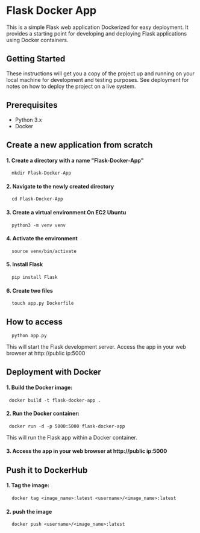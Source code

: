 # Flask Docker App
This is a simple Flask web application Dockerized for easy deployment. It provides a starting point for developing and deploying Flask applications using Docker containers.
## Getting Started
These instructions will get you a copy of the project up and running on your local machine for development and testing purposes. See deployment for notes on how to deploy the project on a live system.
## Prerequisites
 + Python 3.x
 + Docker

## Create a new application from scratch
#### 1. Create a directory with a name "Flask-Docker-App"
      mkdir Flask-Docker-App
      
#### 2. Navigate to the newly created directory
      cd Flask-Docker-App
#### 3. Create a virtual environment On EC2 Ubuntu
      python3 -m venv venv
#### 4. Activate the environment
      source venv/bin/activate
#### 5. Install Flask
      pip install Flask
#### 6. Create two files
      touch app.py Dockerfile
## How to access
      python app.py
This will start the Flask development server.
Access the app in your web browser at http://public ip:5000
## Deployment with Docker
#### 1. Build the Docker image:
     docker build -t flask-docker-app .
#### 2. Run the Docker container:
     docker run -d -p 5000:5000 flask-docker-app
This will run the Flask app within a Docker container.
#### 3. Access the app in your web browser at http://public ip:5000
## Push it to DockerHub
####  1. Tag the image:
      docker tag <image_name>:latest <username>/<image_name>:latest
####  2. push the image
      docker push <username>/<image_name>:latest


